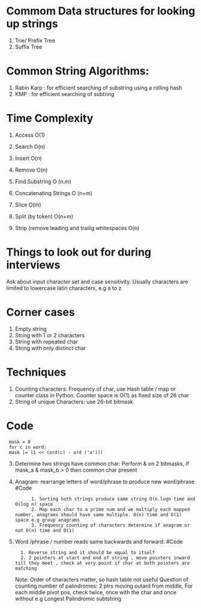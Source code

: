 # Commom Data structures for looking up  strings

1. Trie/ Prefix Tree
2. Suffix Tree


# Common String Algorithms:

1. Rabin Karp : for efficient searching of substring using a rolling hash
2. KMP : for efficient searching of subtring


# Time Complexity

  1. Access O(1)
  2. Search O(n)
  3. Insert O(n)
  4. Remove O(n)

  1. Find Substring O (n.m)
  2. Concatenating Strings  O (n+m)
  3. Slice  O(m)
  4. Split (by token) O(n+m)
  5. Strip (remove leading and trailig whitespaces O(n)
  
  # Things to look out for during interviews

  Ask about input character set and case sensitivity. Usually characters are limited to lowercase latin characters, e.g a to z

# Corner cases
  1. Empty string
  2. String with  1 or 2 characters
  3. String with repeated char
  4. String with only distinct char

# Techniques 

  1. Counting characters: Frequency of char, use Hash table / map or counter class in Python. Counter space is O(1) as fixed size of 26 char
  2. String of unique Characters: use 26-bit bitmask
 # Code 

     mask = 0
     for c in word:
     mask |= (1 << (ord(c) - ord ('a')))
  3. Determine two strings have common char: Perform & on 2 bitmasks, if mask_a & mask_b > 0 then common char present
  4. Anagram: rearrange letters of word/phrase to produce new word/phrase
         #Code
             
               1. Sorting both strings produce same string O(n.logn time and O(log n) space
               2. Map each char to a prime num and we multiply each mapped number, anagrams should have same multiple. O(n) time and O(1) space e.g group anagrams
               3. Frequency counting of characters determine if anagram or not O(n) time and O(1)
  5. Word /phrase / number reads same backwards and forward:
      #Code

           1. Reverse string and it should be equal to itself
           2. 2 pointers at start and end of string , move pointers inward till they meet , check at very point if char at both pointers are matching

     Note: Order of characters matter, so hash table not useful
       Question of counting number of palindromes: 2 ptrs moving outard from middle, 
                                                   For each middle pivot pos, check twice, once with the char and once without e.g Longest Palindromic subtstring
  
